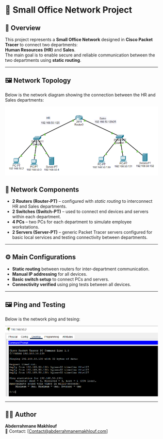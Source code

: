 # 🏢 Small Office Network Project

## 📘 Overview
This project represents a **Small Office Network** designed in **Cisco Packet Tracer** to connect two departments:  
**Human Resources (HR)** and **Sales**.  
The main goal is to enable secure and reliable communication between the two departments using **static routing**.

---
## 🖼️ Network Topology
Below is the network diagram showing the connection between the HR and Sales departments:

![Network Diagram](./Small_Office_Network_Project/Network_Diagram.png)

## 🧩 Network Components

- **2 Routers (Router-PT)** – configured with *static routing* to interconnect HR and Sales departments.  
- **2 Switches (Switch-PT)** – used to connect end devices and servers within each department.  
- **4 PCs** – two PCs for each department to simulate employee workstations.  
- **2 Servers (Server-PT)** – generic Packet Tracer servers configured for basic local services and testing connectivity between departments.

---

## ⚙️ Main Configurations

- **Static routing** between routers for inter-department communication.  
- **Manual IP addressing** for all devices.  
- **Basic switch setup** to connect PCs and servers.  
- **Connectivity verified** using ping tests between all devices.

---
## 🖼️ Ping and Testing
Below is the network ping and tesing:

![Network Ping](./Small_Office_Network_Project/Ping.png)

---
## 👨‍💻 Author
**Abderrahmane Makhlouf**   
📧 Contact: [Contact@abderrahmanemakhlouf.com]
